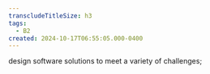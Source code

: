 ```yaml
---
transcludeTitleSize: h3
tags:
  - B2
created: 2024-10-17T06:55:05.000-0400
---
```

design software solutions to meet a variety of challenges;
